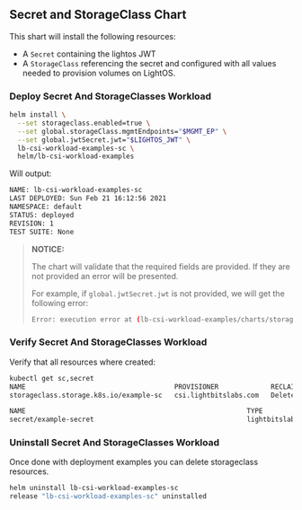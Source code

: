 
## Secret and StorageClass Chart

This shart will install the following resources:

- A `Secret` containing the lightos JWT
- A `StorageClass` referencing the secret and configured with all values needed to provision volumes on LightOS.

### Deploy Secret And StorageClasses Workload

```bash
helm install \
  --set storageclass.enabled=true \
  --set global.storageClass.mgmtEndpoints="$MGMT_EP" \
  --set global.jwtSecret.jwt="$LIGHTOS_JWT" \
  lb-csi-workload-examples-sc \
  helm/lb-csi-workload-examples
```

Will output:

```bash
NAME: lb-csi-workload-examples-sc
LAST DEPLOYED: Sun Feb 21 16:12:56 2021
NAMESPACE: default
STATUS: deployed
REVISION: 1
TEST SUITE: None
```

> **NOTICE:**
> 
> The chart will validate that the required fields are provided.
> If they are not provided an error will be presented.
>
> For example, if `global.jwtSecret.jwt` is not provided, we will get the following error:
>
> ```bash
> Error: execution error at (lb-csi-workload-examples/charts/storageclass/templates/secret.yaml:1:85): global.jwtSecret.jwt field is required
> ```
> 

### Verify Secret And StorageClasses Workload

Verify that all resources where created:

```bash
kubectl get sc,secret
NAME                                     PROVISIONER             RECLAIMPOLICY   VOLUMEBINDINGMODE   ALLOWVOLUMEEXPANSION   AGE
storageclass.storage.k8s.io/example-sc   csi.lightbitslabs.com   Delete          Immediate           true                   5m27s

NAME                                                       TYPE                                  DATA   AGE
secret/example-secret                                      lightbitslabs.com/jwt                 1      5m27s
```

### Uninstall Secret And StorageClasses Workload

Once done with deployment examples you can delete storageclass resources.

```bash
helm uninstall lb-csi-workload-examples-sc
release "lb-csi-workload-examples-sc" uninstalled
```
